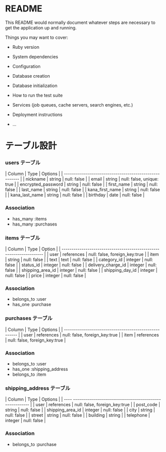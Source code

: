 # README

This README would normally document whatever steps are necessary to get the
application up and running.

Things you may want to cover:

* Ruby version

* System dependencies

* Configuration

* Database creation

* Database initialization

* How to run the test suite

* Services (job queues, cache servers, search engines, etc.)

* Deployment instructions

* ...

# テーブル設計

  ### users テーブル
  | Column             | Type   | Options                   |
  | ------------------------------------------------------- |
  | nickname           | string | null: false               |
  | email              | string | null: false, unique: true |
  | encrypted_password | string | null: false               |
  | first_name         | string | null: false               |
  | last_name          | string | null: false               |
  | kana_first_name    | string | null: false               |
  | kana_last_name     | string | null: false               |
  | birthday           | date   | null: false               |

  ### Association
  - has_many :items
  - has_many :purchases

  ### items テーブル
  | Column             | Type            | Option                        |
  | -------------------------------------------------------------------- |
  | user               | references      | null: false, foreign_key:true |
  | item               | string          | null: false                   |
  | text               | text            | null: false                   |
  | category_id        | integer         | null: false                   |
  | status_id          | integer         | null: false                   |
  | delivery_charge_id | integer         | null: false                   |
  | shipping_area_id   | integer         | null: false                   |
  | shipping_day_id    | integer         | null: false                   |
  | price              | integer         | null: false                   |

  ### Association
  - belongs_to :user
  - has_one :purchase

  ### purchases テーブル
  | Column  | Type         | Options                       |
  | ------------------------------------------------------ |
  | user    | references   | null: false, foreign_key:true |
  | item    | references   | null: false, foreign_key:true |

  ### Association
  - belongs_to :user
  - has_one :shipping_address
  - belongs_to :item
  
  ### shipping_address テーブル
  | Column           | Type       | Options                       |
  | ---- -------------------------------------------------------- |
  | user             | references | null: false, foreign_key:true |
  | post_code        | string     | null: false                   |
  | shipping_area_id | integer    | null: false                   |
  | city             | string     | null: false                   |
  | street           | string     | null: false                   |
  | building         | string     | 
  | telephone        | integer    | null: false                   |

  ### Association
  - belongs_to :purchase